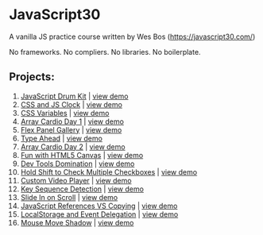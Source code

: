 # JavaScript30
A vanilla JS practice course written by Wes Bos (https://javascript30.com/)

No frameworks. No compliers. No libraries. No boilerplate.

## Projects:

1. [JavaScript Drum Kit](https://github.com/willgorham/javascript30/tree/master/01%20-%20JavaScript%20Drum%20Kit)  |  [view demo](https://willgorham.github.io/javascript30/01%20-%20JavaScript%20Drum%20Kit/index.html)
2. [CSS and JS Clock](https://github.com/willgorham/javascript30/tree/master/02%20-%20JS%20and%20CSS%20Clock)  |  [view demo](https://willgorham.github.io/javascript30/02%20-%20JS%20and%20CSS%20Clock/index.html)
3. [CSS Variables](https://github.com/willgorham/javascript30/tree/master/03%20-%20CSS%20Variables)  |  [view demo](https://willgorham.github.io/javascript30/03%20-%20CSS%20Variables/index.html)
4. [Array Cardio Day 1](https://github.com/willgorham/javascript30/tree/master/04%20-%20Array%20Cardio%20Day%201)  |  [view demo](https://willgorham.github.io/javascript30/04%20-%20Array%20Cardio%20Day%201/index.html)
5. [Flex Panel Gallery](https://github.com/willgorham/javascript30/tree/master/05%20-%20Flex%20Panel%20Gallery)  |  [view demo](https://willgorham.github.io/javascript30/05%20-%20Flex%20Panel%20Gallery/index.html)
6. [Type Ahead](https://github.com/willgorham/javascript30/tree/master/06%20-%20Type%20Ahead)  |  [view demo](https://willgorham.github.io/javascript30/06%20-%20Type%20Ahead/index.html)
7. [Array Cardio Day 2](https://github.com/willgorham/javascript30/tree/master/07%20-%20Array%20Cardio%20Day%202)  |  [view demo](https://willgorham.github.io/javascript30/07%20-%20Array%20Cardio%20Day%202/index.html)
8. [Fun with HTML5 Canvas](https://github.com/willgorham/javascript30/tree/master/08%20-%20Fun%20with%20HTML5%20Canvas)  |  [view demo](https://willgorham.github.io/javascript30/08%20-%20Fun%20with%20HTML5%20Canvas/index.html)
9. [Dev Tools Domination](https://github.com/willgorham/javascript30/tree/master/09%20-%20Dev%20Tools%20Domination)  |  [view demo](https://willgorham.github.io/javascript30/09%20-%20Dev%20Tools%20Domination/index.html)
10. [Hold Shift to Check Multiple Checkboxes](https://github.com/willgorham/javascript30/tree/master/10%20-%20Hold%20Shift%20to%20Check%20Multiple%20Checkboxes)  |  [view demo](https://willgorham.github.io/javascript30/10%20-%20Hold%20Shift%20to%20Check%20Multiple%20Checkboxes/index.html)
11. [Custom Video Player](https://github.com/willgorham/javascript30/tree/master/11%20-%20Custom%20Video%20Player)  |  [view demo](https://willgorham.github.io/javascript30/11%20-%20Custom%20Video%20Player/index.html)
12. [Key Sequence Detection](https://github.com/willgorham/javascript30/tree/master/12%20-%20Key%20Sequence%20Detection)  |  [view demo](https://willgorham.github.io/javascript30/12%20-%20Key%20Sequence%20Detection/index.html)
13. [Slide In on Scroll](https://github.com/willgorham/javascript30/tree/master/13%20-%20Slide%20In%20on%20Scroll)  |  [view demo](https://willgorham.github.io/javascript30/13%20-%20Slide%20In%20on%20Scroll/index.html)
14. [JavaScript References VS Copying](https://github.com/willgorham/javascript30/tree/master/14%20-%20JavaScript%20References%20VS%20Copying)  |  [view demo](https://willgorham.github.io/javascript30/14%20-%20JavaScript%20References%20VS%20Copying/index.html)
15. [LocalStorage and Event Delegation](https://github.com/willgorham/javascript30/tree/master/15%20-%20LocalStorage%20and%20Event%20Delegation)  |  [view demo](https://willgorham.github.io/javascript30/15%20-%20LocalStorage%20and%20Event%20Delegation/index.html)
16. [Mouse Move Shadow](https://github.com/willgorham/javascript30/tree/master/16%20-%20Mouse%20Move%20Shadow)  |  [view demo](https://willgorham.github.io/javascript30/16%20-%20Mouse%20Move%20Shadow/index.html)
